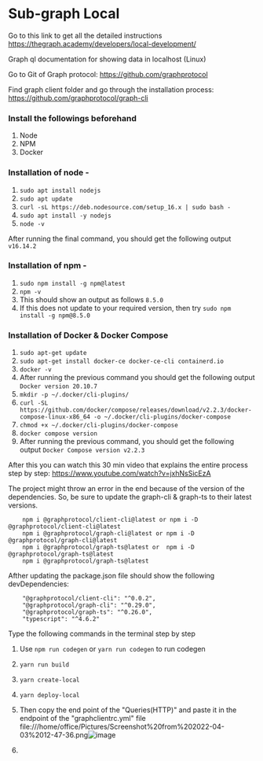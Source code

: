 # Sub-graph Local

Go to this link to get all the detailed instructions https://thegraph.academy/developers/local-development/


Graph ql documentation for showing data in localhost (Linux)

Go to Git of Graph protocol: https://github.com/graphprotocol 

Find graph client folder and go through the installation process: https://github.com/graphprotocol/graph-cli

### Install the followings beforehand
1. Node
2. NPM
3. Docker

### Installation of node - 
1. `sudo apt install nodejs`
2. `sudo apt update`
3. `curl -sL https://deb.nodesource.com/setup_16.x | sudo bash -`
4. `sudo apt install -y nodejs`
5. `node -v`

After running the final command, you should get the following output `v16.14.2`

### Installation of npm -

1. `sudo npm install -g npm@latest`
2.  `npm -v` 
3.  This should show an output as follows `8.5.0`
4.  If this does not update to your required version, then try `sudo npm install -g npm@8.5.0`

### Installation of Docker & Docker Compose 

1. `sudo apt-get update`
2. `sudo apt-get install docker-ce docker-ce-cli containerd.io`
3. `docker -v`
4. After running the previous command you should get the following output `Docker version 20.10.7`
5. `mkdir -p ~/.docker/cli-plugins/`
6. `curl -SL https://github.com/docker/compose/releases/download/v2.2.3/docker-compose-linux-x86_64 -o ~/.docker/cli-plugins/docker-compose`
7. `chmod +x ~/.docker/cli-plugins/docker-compose`
8. `docker compose version`
9. After running the previous command, you should get the following output `Docker Compose version v2.2.3`

After this you can watch this 30 min video that explains the entire process step by step: https://www.youtube.com/watch?v=jxhNsSicEzA

The project might throw an error in the end because of the version of the dependencies. So, be sure to update the graph-cli & graph-ts to their latest versions.
```
    npm i @graphprotocol/client-cli@latest or npm i -D @graphprotocol/client-cli@latest
    npm i @graphprotocol/graph-cli@latest or npm i -D @graphprotocol/graph-cli@latest 
    npm i @graphprotocol/graph-ts@latest or  npm i -D @graphprotocol/graph-ts@latest
    npm i @graphprotocol/graph-ts@latest
```
Afther updating the package.json file should show the following devDependencies:
```
    "@graphprotocol/client-cli": "^0.0.2",
    "@graphprotocol/graph-cli": "^0.29.0",
    "@graphprotocol/graph-ts": "^0.26.0",    
    "typescript": "^4.6.2"
```

Type the following commands in the terminal step by step
1. Use `npm run codegen` or `yarn run codegen` to run codegen
2. `yarn run build`
3. `yarn create-local`
4. `yarn deploy-local`
5. Then copy the end point of the "Queries(HTTP)" and paste it in the endpoint of the "graphclientrc.yml" file file:///home/office/Pictures/Screenshot%20from%202022-04-03%2012-47-36.png![image](https://user-images.githubusercontent.com/52388164/161415769-b180bac1-2fb7-43c1-af6a-1fc842107dfa.png)

6. 



 


